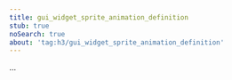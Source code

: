 ```yaml
---
title: gui_widget_sprite_animation_definition
stub: true
noSearch: true
about: 'tag:h3/gui_widget_sprite_animation_definition'
---
```

  ...
  